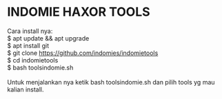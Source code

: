 # INDOMIE HAXOR TOOLS

Cara install nya: <br>
$ apt update && apt upgrade <br>
$ apt install git <br>
$ git clone https://github.com/indomies/indomietools <br>
$ cd indomietools <br>
$ bash toolsindomie.sh <br>
<br>
Untuk menjalankan nya ketik bash toolsindomie.sh dan pilih tools yg mau kalian install.
